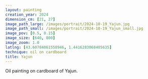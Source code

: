 ```yaml
---
layout: painting
creation_year: 2024
dimension_cm: [21, 27]
image_path_large: /images/portrait/2024-10-19_Yajun.jpg
image_path_small: /images/portrait/2024-10-19_Yajun_small.jpg
image_pov: [0.5, 0.15]
image_size: [640, 800]
image_zoom: 1.0
latlng: [43.60784061558946, 1.4416283068405635]
technique: oil on cardboard
title: Yajun
---
```


Oil painting on cardboard of Yajun.
